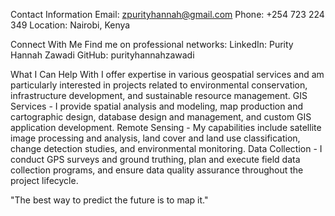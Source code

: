 Contact Information
Email: zpurityhannah@gmail.com
Phone: +254 723 224 349
Location: Nairobi, Kenya

Connect With Me
Find me on professional networks:
LinkedIn: Purity Hannah Zawadi
GitHub: purityhannahzawadi

What I Can Help With
I offer expertise in various geospatial services and am particularly interested in projects related to environmental conservation, infrastructure development, and sustainable resource management.
GIS Services - I provide spatial analysis and modeling, map production and cartographic design, database design and management, and custom GIS application development.
Remote Sensing - My capabilities include satellite image processing and analysis, land cover and land use classification, change detection studies, and environmental monitoring.
Data Collection - I conduct GPS surveys and ground truthing, plan and execute field data collection programs, and ensure data quality assurance throughout the project lifecycle.


"The best way to predict the future is to map it."

